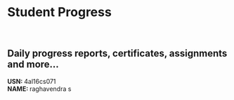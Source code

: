 # Student Progress
<br>

## Daily progress reports, certificates, assignments and more...

<b> USN: </b> 4al16cs071   <br>
<b> NAME: </b>  raghavendra s
